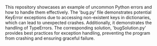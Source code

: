 This repository showcases an example of uncommon Python errors and how to handle them effectively. The 'bug.py' file demonstrates potential KeyError exceptions due to accessing non-existent keys in dictionaries, which can lead to unexpected crashes. Additionally, it demonstrates the handling of TypeErrors. The corresponding solution, 'bugSolution.py' provides best practices for exception handling, preventing the program from crashing and ensuring graceful failure.